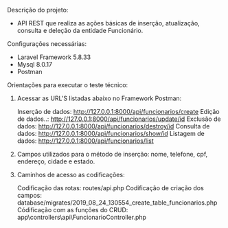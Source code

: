 Descrição do projeto:

- API REST que realiza as ações básicas de inserção, atualização, consulta e deleção da entidade Funcionário. 

Configurações necessárias:

- Laravel Framework 5.8.33
- Mysql 8.0.17 
- Postman 

Orientações para executar o teste técnico: 

1) Acessar as URL'S listadas abaixo no Framework Postman: 

    Inserção de dados: http://127.0.0.1:8000/api/funcionarios/create
    Edição de dados..: http://127.0.0.1:8000/api/funcionarios/update/id
    Exclusão de dados: http://127.0.0.1:8000/api/funcionarios/destroy/id
    Consulta de dados: http://127.0.0.1:8000/api/funcionarios/show/id
    Listagem de dados: http://127.0.0.1:8000/api/funcionarios/list 
    
2) Campos utilizados para o método de inserção: nome, telefone, cpf, endereço, cidade e estado.

3) Caminhos de acesso as codificações: 

   Codificação das rotas: routes/api.php
   Codificação de criação dos campos: database/migrates/2019_08_24_130554_create_table_funcionarios.php
   Códificação com as funções do CRUD: app\controllers\api\FuncionarioController.php
  







